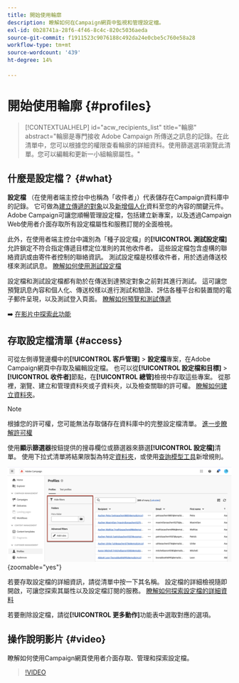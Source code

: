 ```yaml
---
title: 開始使用輪廓
description: 瞭解如何在Campaign網頁中監視和管理設定檔。
exl-id: 0b28741a-28f6-4f46-8c4c-820c5036aeda
source-git-commit: f1911523c9076188c492da24e0cbe5c760e58a28
workflow-type: tm+mt
source-wordcount: '439'
ht-degree: 14%

---
```


# 開始使用輪廓 {#profiles}

>[!CONTEXTUALHELP]
>id="acw_recipients_list"
>title="輪廓"
>abstract="輪廓是專門接收 Adobe Campaign 所傳送之訊息的記錄。在此清單中，您可以根據您的權限查看輪廓的詳細資料。使用篩選選項瀏覽此清單。您可以編輯和更新一小組輪廓屬性。"

## 什麼是設定檔？ {#what}

**設定檔** （在使用者端主控台中也稱為「收件者」）代表儲存在Campaign資料庫中的記錄。 它可做為[建立傳遞的對象](create-audience.md)以及[新增個人化](../personalization/personalize.md)資料至您的內容的關鍵元件。 Adobe Campaign可讓您順暢管理設定檔，包括建立新專案，以及透過Campaign Web使用者介面存取所有設定檔屬性和服務訂閱的全面檢視。

此外，在使用者端主控台中識別為「種子設定檔」的&#x200B;**[!UICONTROL 測試設定檔]**&#x200B;允許鎖定不符合指定傳遞目標定位准則的其他收件者。 這些設定檔包含虛構的聯絡資訊或由寄件者控制的聯絡資訊。 測試設定檔是校樣收件者，用於透過傳送校樣來測試訊息。 [瞭解如何使用測試設定檔](test-profiles.md)

設定檔和測試設定檔都有助於在傳送到達預定對象之前對其進行測試。 這可讓您預覽訊息內容和個人化、傳送校樣以進行測試和驗證、評估各種平台和裝置間的電子郵件呈現，以及測試登入頁面。 [瞭解如何預覽和測試傳遞](../preview-test/preview-test.md)

➡️ [在影片中探索此功能](#video)

## 存取設定檔清單 {#access}

可從左側導覽邊欄中的&#x200B;**[!UICONTROL 客戶管理]** > **設定檔**&#x200B;專案，在Adobe Campaign網頁中存取及編輯設定檔。 也可以從&#x200B;**[!UICONTROL 設定檔和目標]** > **[!UICONTROL 收件者]**&#x200B;節點，在&#x200B;**[!UICONTROL 總管]**&#x200B;檢視中存取這些專案。 從那裡，瀏覽、建立和管理資料夾或子資料夾，以及檢查關聯的許可權。 [瞭解如何建立資料夾](../get-started/permissions.md#folders)。

>[!NOTE]
>
>根據您的許可權，您可能無法存取儲存在資料庫中的完整設定檔清單。 [進一步瞭解許可權](../get-started/permissions.md)

使用&#x200B;**顯示篩選器**&#x200B;按鈕提供的搜尋欄位或篩選器來篩選&#x200B;**[!UICONTROL 設定檔]**&#x200B;清單。 使用下拉式清單將結果限製為特定[資料夾](../get-started/permissions.md#folders)，或使用[查詢模型工具](../query/query-modeler-overview.md)新增規則。

![設定檔清單中可用的篩選器](assets/profiles-list-filters.png){zoomable="yes"}

若要存取設定檔的詳細資訊，請從清單中按一下其名稱。 設定檔的詳細檢視隨即開啟，可讓您探索其屬性以及設定檔訂閱的服務。 [瞭解如何探索設定檔的詳細資料](create-profile.md)

若要刪除設定檔，請從&#x200B;**[!UICONTROL 更多動作]**&#x200B;功能表中選取對應的選項。

## 操作說明影片 {#video}

瞭解如何使用Campaign網頁使用者介面存取、管理和探索設定檔。

>[!VIDEO](https://video.tv.adobe.com/v/3448375?quality=12&captions=chi_hant)